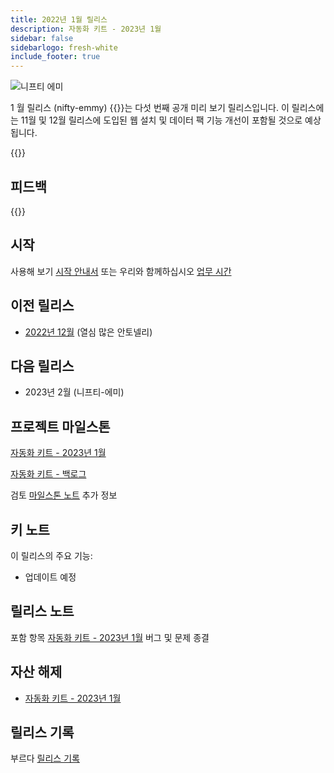 ```yaml
---
title: 2022년 1월 릴리스
description: 자동화 키트 - 2023년 1월
sidebar: false
sidebarlogo: fresh-white
include_footer: true
---
```

<div class="optional">

![니프티 에미](/images/nifty-emmy.png)

1 월 릴리스 (nifty-emmy) {{<product-name>}}는 다섯 번째 공개 미리 보기 릴리스입니다. 이 릴리스에는 11월 및 12월 릴리스에 도입된 웹 설치 및 데이터 팩 기능 개선이 포함될 것으로 예상됩니다.

</div>

<div class="optional">

{{<presentationStyles>}}

## 피드백

{{<questions name="/releases/january-2023.json" completed="Thank you for providing feedback" showNavigationButtons=false >}}

</div>

<div class="optional">

## 시작

사용해 보기 [시작 안내서](/ko/get-started) 또는 우리와 함께하십시오 [업무 시간](/ko/office-hours)

## 이전 릴리스

- [2022년 12월](/ko/releases/december-2022) (열심 많은 안토넬리)

## 다음 릴리스

- 2023년 2월 (니프티-에미)

## 프로젝트 마일스톤

[자동화 키트 - 2023년 1월](https://github.com/orgs/microsoft/projects/486/views/9)

[자동화 키트 - 백로그](https://github.com/orgs/microsoft/projects/486/views/1)

검토 [마일스톤 노트](/ko/releases/milestones) 추가 정보

## 키 노트

이 릴리스의 주요 기능:

- 업데이트 예정

## 릴리스 노트

포함 항목 [자동화 키트 - 2023년 1월](https://github.com/microsoft/powercat-automation-kit/releases/tag/AutomationKit-January2023) 버그 및 문제 종결

## 자산 해제

- [자동화 키트 - 2023년 1월](https://github.com/microsoft/powercat-automation-kit/releases/tag/AutomationKit-January2023)

## 릴리스 기록

부르다 [릴리스 기록](/ko/releases)

</div>
